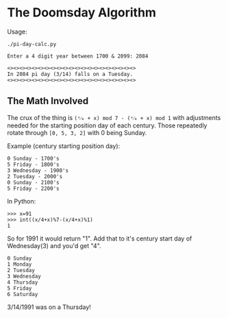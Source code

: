 # The Doomsday Algorithm

Usage:
```
./pi-day-calc.py

Enter a 4 digit year between 1700 & 2099: 2084

<><><><><><><><><><><><><><><><><><><><><>
In 2084 pi day (3/14) falls on a Tuesday.
<><><><><><><><><><><><><><><><><><><><><>

```


## The Math Involved

The crux of the thing is ```(ˣ⁄₄ + x) mod 7 - (ˣ⁄₄ + x) mod 1``` with adjustments needed for the starting position day of each century. Those repeatedly rotate through ```[0, 5, 3, 2]``` with 0 being Sunday.

Example (century starting position day):
```
0 Sunday - 1700's
5 Friday - 1800's
3 Wednesday - 1900's
2 Tuesday - 2000's
0 Sunday - 2100's
5 Friday - 2200's
```

In Python:
```
>>> x=91
>>> int((x/4+x)%7-(x/4+x)%1)
1
```
So for 1991 it would return "1". Add that to it's century start day of Wednesday(3) and you'd get "4". 
```
0 Sunday
1 Monday
2 Tuesday
3 Wednesday
4 Thursday
5 Friday
6 Saturday
```
3/14/1991 was on a Thursday!

 
